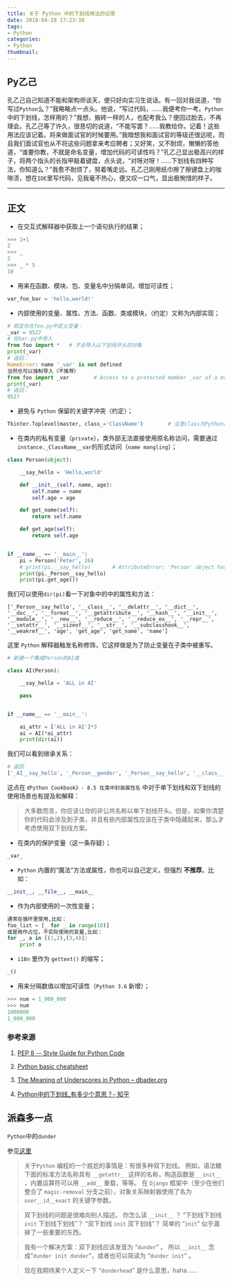 ```yaml
---
title: 关于 Python 中的下划线用法的记录
date: 2018-04-28 17:23:18
tags:
- Python
categories:
- Python
thumbnail:
---
```

## Py乙己

孔乙己自己知道不能和架构师谈天，便只好向实习生说话。有一回对我说道，“你写过`Python`么？”我略略点一点头。他说，“写过代码，……我便考你一考。`Python`中的下划线，怎样用的？”我想，搬砖一样的人，也配考我么？便回过脸去，不再理会。孔乙己等了许久，很恳切的说道，“不能写罢？……我教给你，记着！这些用法应该记着。将来做面试官的时候要用。”我暗想我和面试官的等级还很远呢，而且我们面试官也从不将这些问题拿来考应聘者；又好笑，又不耐烦，懒懒的答他道，“谁要你教，不就是命名变量，增加代码的可读性吗？”孔乙己显出极高兴的样子，将两个指头的长指甲敲着键盘，点头说，“对呀对呀！……下划线有四种写法，你知道么？”我愈不耐烦了，努着嘴走远。孔乙己刚用纸巾擦了擦键盘上的咖啡渍，想在`IDE`里写代码，见我毫不热心，便又叹一口气，显出极惋惜的样子。

---
## 正文

- 在交互式解释器中获取上一个语句执行的结果；

```python
>>> 1+1
2
>>> _
2
>>> _ * 5
10
```

- 用来在函数、模块、包、变量名中分隔单词，增加可读性；

```python
var_foo_bar = 'hello,world!'
```

- 内部使用的变量、属性、方法、函数、类或模块，（约定）又称为内部实现；

```python
# 假定存在foo.py中定义变量：
_var = 9527
# 在bar.py中导入
from foo import *   # 不会导入以下划线开头的对象
print(_var)
# 返回：
NameError: name '_var' is not defined
当然也可以强制导入（不推荐）
from foo import _var        # Access to a protected member _var of a module
print(_var)
# 返回：
9527
```

- 避免与 `Python` 保留的关键字冲突（约定）；

```python
Tkinter.Toplevel(master, class_='ClassName')        # 注意class为Python內建名称
```

- 在类内的私有变量（`private`），类外部无法直接使用原名称访问，需要通过`instance._ClassName__var`的形式访问（`name mangling`）；

```python
class Person(object):

    __say_hello = 'Hello,world'

    def __init__(self, name, age):
        self.name = name
        self.age = age

    def get_name(self):
        return self.name

    def get_age(self):
        return self.age


if __name__ == '__main__':
    pi = Person('Peter', 26)
    # print(pi.__say_hello)       # AttributeError: 'Person' object has no attribute '__say_hello'
    print(pi._Person__say_hello)
    print(pi.get_age())
```

我们可以使用`dir(pi)`看一下对象中的中的属性和方法：

```shell
['_Person__say_hello', '__class__', '__delattr__', '__dict__', '__doc__', '__format__', '__getattribute__', '__hash__', '__init__', '__module__', '__new__', '__reduce__', '__reduce_ex__', '__repr__', '__setattr__', '__sizeof__', '__str__', '__subclasshook__', '__weakref__', 'age', 'get_age', 'get_name', 'name']
```

这里 `Python` 解释器触发名称修饰，它这样做是为了防止变量在子类中被重写。

```python
# 新建一个集成Person的AI类

class AI(Person):

    __say_hello = 'ALL in AI'

    pass


if __name__ == '__main__':

    ai_attr = ['ALL in AI']*3
    ai = AI(*ai_attr)
    print(dir(ai))
```

我们可以看到继承关系：

```Python
# 返回
['_AI__say_hello', '_Person__gender', '_Person__say_hello', '__class__', '__delattr__', '__dict__', '__doc__', '__format__', '__getattribute__', '__hash__', '__init__', '__module__', '__new__', '__reduce__', '__reduce_ex__', '__repr__', '__setattr__', '__sizeof__', '__str__', '__subclasshook__', '__weakref__', '_age', 'name']
```

这点在 `《Python Cookbook》- 8.5 在类中封装属性名` 中对于单下划线和双下划线的使用场景也有提及和解释：

> 大多数而言，你应该让你的非公共名称以单下划线开头。但是，如果你清楚你的代码会涉及到子类，并且有些内部属性应该在子类中隐藏起来，那么才考虑使用双下划线方案。

- 在类内的保护变量（这一条存疑）；

```python
_var_
```

- `Python` 内置的“魔法”方法或属性，你也可以自己定义，但强烈 **不推荐**。比如：

```python
__init__, __file__, __main__
```

- 作为内部使用的一次性变量；

```python
通常在循环里使用,比如：
foo_list = [_ for _ in range(10)]
或是用作占位，不实际使用的变量,比如：
for _, a in [(1,2),(3,4)]:
    print a
```

- `i18n` 里作为 `gettext()` 的缩写；

```python
_()
```

- 用来分隔数值以增加可读性（`Python 3.6` 新增）；

```python
>>> num = 1_000_000 
>>> num
1000000
1_000_000
```
### 参考来源

1. [PEP 8 -- Style Guide for Python Code](http://pep8.org/#descriptive-naming-styles)

2. [Python basic cheatsheet](https://www.pythonsheets.com/notes/python-basic.html#python-naming-rule)

3. [The Meaning of Underscores in Python – dbader.org](https://dbader.org/blog/meaning-of-underscores-in-python)

4. [Python中的下划线_有多少个意思？- 知乎](https://www.zhihu.com/question/268940585/answer/344852737)

## 派森多一点

`Python`中的`dunder`

参见[这里](https://nedbatchelder.com/blog/200605/dunder.html)

> 关于`Python` 编程的一个尴尬的事情是：有很多种双下划线。 例如，语法糖下面的标准方法名称具有 `__getattr__` 这样的名称，构造函数是 `__init__` ，内置运算符可以用 `__add__` 重载，等等。 在 `Django` 框架中（至少在他们整合了 `magic-removal` 分支之前），对象关系映射器使用了名为 `user__id__exact` 的关键字参数。

> 双下划线的问题是很难向别人描述。 你怎么读 `__init__` ？ “下划线下划线 `init` 下划线下划线”？ “双下划线 `init` 双下划线”？ 简单的 “`init`” 似乎漏掉了一些重要的东西。

> 我有一个解决方案：双下划线应该发音为 “`dunder`” 。 所以 `__init__` 念成“`dunder init dunder`”，或者也可以简读为 “`dunder init`” 。

> 现在我期待某个人定义一下 “`dunderhead`” 是什么意思，haha……


